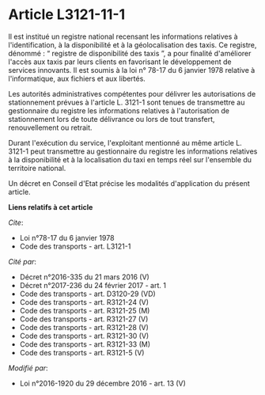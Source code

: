 # Article L3121-11-1

Il est institué un registre national recensant les informations relatives à l'identification, à la disponibilité et à la
géolocalisation des taxis. Ce registre, dénommé : “ registre de disponibilité des taxis ”, a pour finalité d'améliorer
l'accès aux taxis par leurs clients en favorisant le développement de services innovants. Il est soumis à la loi n° 78-17 du
6 janvier 1978 relative à l'informatique, aux fichiers et aux libertés. 

Les autorités administratives compétentes pour délivrer les autorisations de stationnement prévues à l'article L. 3121-1 sont
tenues de transmettre au gestionnaire du registre les informations relatives à l'autorisation de stationnement lors de toute
délivrance ou lors de tout transfert, renouvellement ou retrait. 

Durant l'exécution du service, l'exploitant mentionné au même article L. 3121-1 peut transmettre au gestionnaire du registre
les informations relatives à la disponibilité et à la localisation du taxi en temps réel sur l'ensemble du territoire
national. 

Un décret en Conseil d'Etat précise les modalités d'application du présent article.

**Liens relatifs à cet article**

_Cite_:

  - Loi n°78-17 du 6 janvier 1978
  - Code des transports - art. L3121-1

_Cité par_:

  - Décret n°2016-335 du 21 mars 2016 (V)
  - Décret n°2017-236 du 24 février 2017 - art. 1
  - Code des transports - art. D3120-29 (VD)
  - Code des transports - art. R3121-24 (V)
  - Code des transports - art. R3121-25 (M)
  - Code des transports - art. R3121-27 (V)
  - Code des transports - art. R3121-28 (V)
  - Code des transports - art. R3121-30 (V)
  - Code des transports - art. R3121-33 (M)
  - Code des transports - art. R3121-5 (V)

_Modifié par_:

  - Loi n°2016-1920 du 29 décembre 2016 - art. 13 (V)
